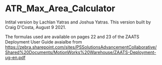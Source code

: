 # ATR_Max_Area_Calculator
Intital version by Lachlan Yatras and Joshua Yatras.
This version built by Craig D'Costa, August 9 2021.

The formulas used are available on pages 22 and 23 of the ZAATS Deployment User Guide avaialbe from https://zebra.sharepoint.com/sites/PSSolutionsAdvancementCollaborative/Shared%20Documents/MotionWorks%20Warehouse/ZAATS-Deployment-ug-en.pdf